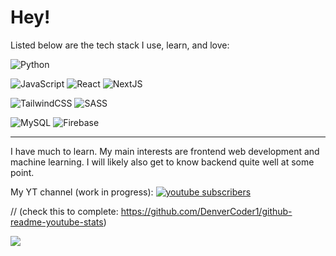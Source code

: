 # Hey! 

Listed below are the tech stack I use, learn, and love:

![Python](https://img.shields.io/badge/python-3670A0?style=for-the-badge&logo=python&logoColor=ffdd54)

![JavaScript](https://img.shields.io/badge/javascript-%23323330.svg?style=for-the-badge&logo=javascript&logoColor=%23F7DF1E) ![React](https://img.shields.io/badge/react-%2320232a.svg?style=for-the-badge&logo=react&logoColor=%2361DAFB) ![NextJS](https://camo.githubusercontent.com/a2ef46f4aec1799b4366d5dd9e4cc60c250b9a4a1e0a4cea21bae63660b63a25/68747470733a2f2f696d672e736869656c64732e696f2f62616467652f6e6578742e6a732d3030303030303f7374796c653d666f722d7468652d6261646765266c6f676f3d6e657874646f746a73266c6f676f436f6c6f723d7768697465)

![TailwindCSS](https://img.shields.io/badge/tailwindcss-%2338B2AC.svg?style=for-the-badge&logo=tailwind-css&logoColor=white) ![SASS](https://img.shields.io/badge/SASS-hotpink.svg?style=for-the-badge&logo=SASS&logoColor=white) 

![MySQL](https://img.shields.io/badge/mysql-%2300f.svg?style=for-the-badge&logo=mysql&logoColor=white) ![Firebase](https://img.shields.io/badge/firebase-%23039BE5.svg?style=for-the-badge&logo=firebase)

<hr>

I have much to learn. My main interests are frontend web development and machine learning. I will likely also get to know backend quite well at some point.

My YT channel (work in progress):
<a href="https://www.youtube.com/channel/[YOUR CHANNEL ID]">
 <img alt="youtube subscribers" src="https://github-readme-youtube-stats.herokuapp.com/subscribers/index.php?id=[YOUR CHANNEL ID]&key=[YOUR API KEY]"/>
</a>

// (check this to complete: https://github.com/DenverCoder1/github-readme-youtube-stats)

![](https://komarev.com/ghpvc/?username=MarinoLinic&style=for-the-badge&label=Profile+views+in+the+last+14+days&color=CD5C5C)
